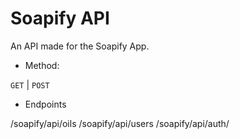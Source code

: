 # Soapify API

An API made for the Soapify App.

- Method:

```GET``` | ```POST``` 

- Endpoints

/soapify/api/oils
/soapify/api/users
/soapify/api/auth/

